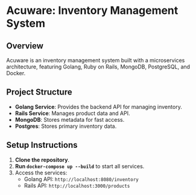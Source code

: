 # Acuware: Inventory Management System

## Overview
Acuware is an inventory management system built with a microservices architecture, featuring Golang, Ruby on Rails, MongoDB, PostgreSQL, and Docker.

## Project Structure
- **Golang Service**: Provides the backend API for managing inventory.
- **Rails Service**: Manages product data and API.
- **MongoDB**: Stores metadata for fast access.
- **Postgres**: Stores primary inventory data.

## Setup Instructions
1. **Clone the repository**.
2. **Run `docker-compose up --build`** to start all services.
3. Access the services:
   - Golang API: `http://localhost:8080/inventory`
   - Rails API: `http://localhost:3000/products`
